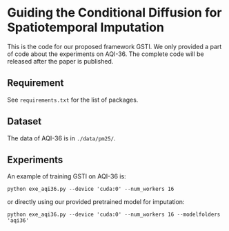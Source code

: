 # Guiding the Conditional Diffusion for Spatiotemporal Imputation

This is the code for our proposed framework GSTI. 
We only provided a part of code about the experiments on AQI-36.
The complete code will be released after the paper is published.

## Requirement

See `requirements.txt` for the list of packages.

## Dataset

The data of AQI-36 is in `./data/pm25/`.

## Experiments

An example of training GSTI on AQI-36 is:
```
python exe_aqi36.py --device 'cuda:0' --num_workers 16
```

or directly using our provided pretrained model for imputation:
```
python exe_aqi36.py --device 'cuda:0' --num_workers 16 --modelfolders 'aqi36'
```
